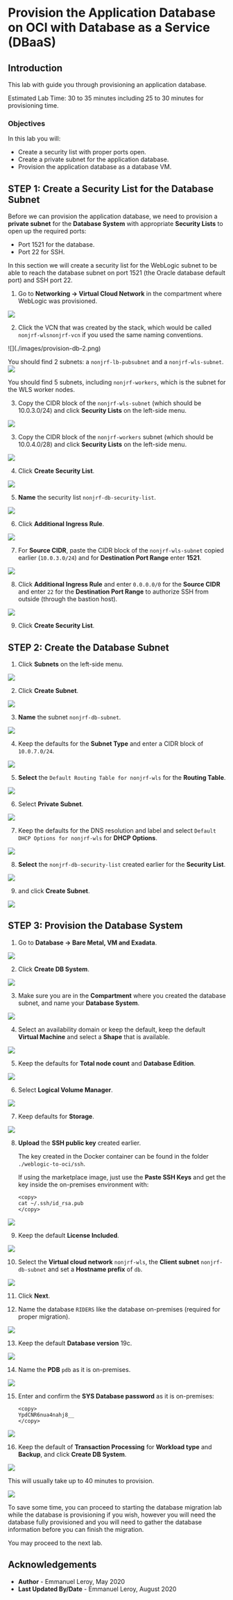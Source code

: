 # Provision the Application Database on OCI with Database as a Service (DBaaS)

## Introduction

This lab with guide you through provisioning an application database.

Estimated Lab Time: 30 to 35 minutes including 25 to 30 minutes for provisioning time.

### Objectives

In this lab you will:

- Create a security list with proper ports open.
- Create a private subnet for the application database.
- Provision the application database as a database VM.

## **STEP 1:** Create a Security List for the Database Subnet

Before we can provision the application database, we need to provision a **private subnet** for the **Database System** with appropriate **Security Lists** to open up the required ports:

- Port 1521 for the database.
- Port 22 for SSH.

In this section we will create a security list for the WebLogic subnet to be able to reach the database subnet on port 1521 (the Oracle database default port) and SSH port 22.

1. Go to **Networking -> Virtual Cloud Network** in the compartment where WebLogic was provisioned.

  ![](./images/provision-db-1.png)

2. Click the VCN that was created by the stack, which would be called <if type="oci">`nonjrf-wls`</if><if type="oke">`nonjrf-vcn`</if> if you used the same naming conventions.

  <if type="oci">
  ![](./images/provision-db-2.png)

  You should find 2 subnets: a `nonjrf-lb-pubsubnet` and a `nonjrf-wls-subnet`.
  </if>
  <if type="oke">
  ![](./images/provision-db-2oke.png)

  You should find 5 subnets, including `nonjrf-workers`, which is the subnet for the WLS worker nodes.
  </if>

<if type="oci">

3. Copy the CIDR block of the `nonjrf-wls-subnet` (which should be 10.0.3.0/24) and click **Security Lists** on the left-side menu.

  ![](./images/provision-db-3-seclists.png)
</if>
<if type="oke">

3. Copy the CIDR block of the `nonjrf-workers` subnet (which should be 10.0.4.0/28) and click **Security Lists** on the left-side menu.

  ![](./images/provision-db-3-seclistsoke.png)
</if>

4. Click **Create Security List**.

  ![](./images/provision-db-4.png)

5. **Name** the security list `nonjrf-db-security-list`.

  ![](./images/provision-db-5-dbseclist.png)

6. Click **Additional Ingress Rule**.

  ![](./images/provision-db-5-ingress1521.png)

7. For **Source CIDR**, paste the CIDR block of the `nonjrf-wls-subnet` copied earlier (`10.0.3.0/24`) and for **Destination Port Range** enter **1521**.

  ![](./images/provision-db-5-ingress1521b.png)

8. Click **Additional Ingress Rule** and enter `0.0.0.0/0` for the **Source CIDR** and enter `22` for the **Destination Port Range** to authorize SSH from outside (through the bastion host).

  ![](./images/provision-db-6-ingress22.png)

9. Click **Create Security List**.

## **STEP 2:** Create the Database Subnet

1. Click **Subnets** on the left-side menu.

  ![](./images/provision-db-7-subnet.png)

2. Click **Create Subnet**.

  ![](./images/provision-db-8-subnet.png)

3. **Name** the subnet `nonjrf-db-subnet`.

  ![](./images/provision-db-9-subnet1.png)

4. Keep the defaults for the **Subnet Type** and enter a CIDR block of `10.0.7.0/24`.

  ![](./images/provision-db-9-subnet2.png)

5. **Select** the `Default Routing Table for nonjrf-wls` for the **Routing Table**.

  ![](./images/provision-db-9-subnet3.png)

6. Select **Private Subnet**.

  ![](./images/provision-db-9-subnet4.png)

7. Keep the defaults for the DNS resolution and label and select `Default DHCP Options for nonjrf-wls` for **DHCP Options**.

  ![](./images/provision-db-9-subnet5.png)

8. **Select** the `nonjrf-db-security-list` created earlier for the **Security List**.

  ![](./images/provision-db-9-subnet6.png)

9. and click **Create Subnet**.

  ![](./images/provision-db-9-subnet7.png)

## **STEP 3:** Provision the Database System

1. Go to **Database -> Bare Metal, VM and Exadata**.

  ![](./images/provision-db-10.png)

2. Click **Create DB System**.

  ![](./images/provision-db-11.png)

3. Make sure you are in the **Compartment** where you created the database subnet, and name your **Database System**.

  ![](./images/provision-db-12.png)

4. Select an availability domain or keep the default, keep the default **Virtual Machine** and select a **Shape** that is available.

  ![](./images/provision-db-13-ad-shape.png)

5. Keep the defaults for **Total node count** and **Database Edition**.

  ![](./images/provision-db-14.png)

6. Select **Logical Volume Manager**.

  ![](./images/provision-db-15-lvm.png)

7. Keep defaults for **Storage**.

  ![](./images/provision-db-16-storage.png)

8. **Upload** the **SSH public key** created earlier.

    The key created in the Docker container can be found in the folder `./weblogic-to-oci/ssh`.

    If using the marketplace image, just use the **Paste SSH Keys** and get the key  inside the on-premises environment with:

    ```
    <copy>
    cat ~/.ssh/id_rsa.pub
    </copy>
    ```

  ![](./images/provision-db-17-ssh.png)

9. Keep the default **License Included**.

  ![](./images/provision-db-18-license.png)

10. Select the **Virtual cloud network** `nonjrf-wls`, the **Client subnet** `nonjrf-db-subnet` and set a **Hostname prefix** of `db`.

  ![](./images/provision-db-19-net.png)

11. Click **Next**.

12. Name the database `RIDERS` like the database on-premises (required for proper migration).

  ![](./images/provision-db-20-dbname.png)

13. Keep the default **Database version** 19c.

  ![](./images/provision-db-21-version.png)

14. Name the **PDB** `pdb` as it is on-premises.

  ![](./images/provision-db-22-pdb.png)

15. Enter and confirm the **SYS Database password** as it is on-premises: 

    ```
    <copy>
    YpdCNR6nua4nahj8__
    </copy>
    ```

  ![](./images/provision-db-23-creds.png)

16. Keep the default of **Transaction Processing** for **Workload type** and **Backup**, and click **Create DB System**.

  ![](./images/provision-db-24.png)

  This will usually take up to 40 minutes to provision.

  ![](./images/provision-db-25.png)

To save some time, you can proceed to starting the database migration lab while the database is provisioning if you wish, however you will need the database fully provisioned and you will need to gather the database information before you can finish the migration.

You may proceed to the next lab.

## Acknowledgements

 - **Author** - Emmanuel Leroy, May 2020
 - **Last Updated By/Date** - Emmanuel Leroy, August 2020
